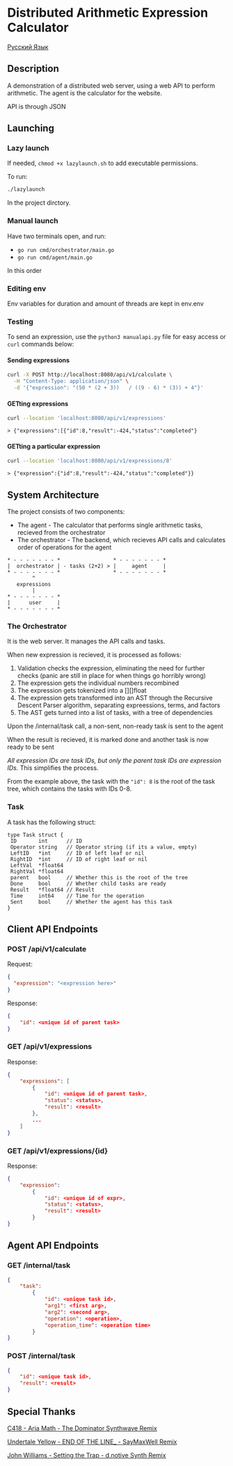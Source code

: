 # Distributed Arithmetic Expression Calculator

[Русский Язык](README.ru.md)

## Description

A demonstration of a distributed web server, using a web API to perform arithmetic. The agent is the calculator for the website.

API is through JSON

## Launching

### Lazy launch

If needed, `chmod +x lazylaunch.sh` to add executable permissions.

To run:

```bash
./lazylaunch
```

In the project dirctory.

### Manual launch

Have two terminals open, and run:

* `go run cmd/orchestrator/main.go`
* `go run cmd/agent/main.go`

In this order

### Editing env

Env variables for duration and amount of threads are kept in env.env

### Testing

To send an expression, use the `python3 manualapi.py` file for easy access or `curl` commands below:

#### Sending expressions

```bash
curl -X POST http://localhost:8080/api/v1/calculate \
  -H "Content-Type: application/json" \
  -d '{"expression": "(50 * (2 + 3))   / ((9 - 6) * (3)) + 4"}'
```

#### GETting expressions

```bash
curl --location 'localhost:8080/api/v1/expressions'
```

`> {"expressions":[{"id":8,"result":-424,"status":"completed"}`

#### GETting a particular expression

```bash
curl --location 'localhost:8080/api/v1/expressions/8'
```

`> {"expression":{"id":8,"result":-424,"status":"completed"}}`

## System Architecture

The project consists of two components:

* The agent - The calculator that performs single arithmetic tasks, recieved from the orchestrator
* The orchestrator - The backend, which recieves API calls and calculates order of operations for the agent

```text
* - - - - - - - *                 * - - - - - - - *
|  orchestrator | - tasks (2+2) > |     agent     |
* - - - - - - - *                 * - - - - - - - *
        ^
   expressions
        |
* - - - - - - - *
|      user     |
* - - - - - - - *

```

### The Orchestrator

It is the web server. It manages the API calls and tasks.

When new expression is recieved, it is processed as follows:

1. Validation checks the expression, eliminating the need for further checks (panic are still in place for when things go horribly wrong)
2. The expression gets the individual numbers recombined
3. The expression gets tokenized into a [][]float
4. The expression gets transformed into an AST through the Recursive Descent Parser algorithm, separating expreessions, terms, and factors
5. The AST gets turned into a list of tasks, with a tree of dependencies

Upon the /internal/task call, a non-sent, non-ready task is sent to the agent

When the result is recieved, it is marked done and another task is now ready to be sent

*All expression IDs are task IDs, but only the parent task IDs are expression IDs.* This simplifies the process.

From the example above, the task with the `"id": 8` is the root of the task tree, which contains the tasks with IDs 0-8.

### Task

A task has the following struct:

```golang
type Task struct {
 ID       int      // ID
 Operator string   // Operator string (if its a value, empty)
 LeftID   *int     // ID of left leaf or nil
 RightID  *int     // ID of right leaf or nil
 LeftVal  *float64
 RightVal *float64
 parent   bool     // Whether this is the root of the tree
 Done     bool     // Whether child tasks are ready
 Result   *float64 // Result
 Time     int64    // Time for the operation
 Sent     bool     // Whether the agent has this task
}
```

## Client API Endpoints

### POST /api/v1/calculate

Request:

```json
{
  "expression": "<expression here>"
}
```

Response:

```json
{
    "id": <unique id of parent task>
}
```

### GET /api/v1/expressions

Response:

```json
{
    "expressions": [
        {
            "id": <unique id of parent task>,
            "status": <status>,
            "result": <result>
        },
        ...
    ]
}
```

### GET /api/v1/expressions/{id}

Response:

```json
{
    "expression":
        {
            "id": <unique id of expr>,
            "status": <status>,
            "result": <result>
        }
}
```

## Agent API Endpoints

### GET /internal/task

```json
{
    "task":
        {
            "id": <unique task id>,
            "arg1": <first arg>,
            "arg2": <second arg>,
            "operation": <operation>,
            "operation_time": <operation time>
        }
}
```

### POST /internal/task

```json
{
    "id": <unique task id>,
    "result": <result>
}
```

## Special Thanks

[C418 - Aria Math - The Dominator Synthwave Remix](https://www.youtube.com/watch?v=yiS0DPekSDQ)

[Undertale Yellow - END OF THE LINE_ - SayMaxWell Remix](https://www.youtube.com/watch?v=c54WQTqlFGU)

[John Williams - Setting the Trap - d.notive Synth Remix](https://www.youtube.com/watch?v=3zy-XqRXH1g)